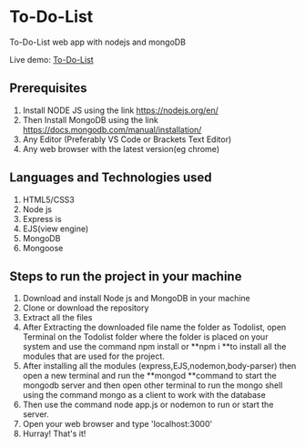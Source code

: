 # To-Do-List
To-Do-List web app with nodejs and mongoDB

Live demo: [To-Do-List](https://still-coast-93002.herokuapp.com/)

## Prerequisites
1. Install NODE JS using the link https://nodejs.org/en/ 
2. Then Install MongoDB using the link https://docs.mongodb.com/manual/installation/
3. Any Editor (Preferably VS Code or Brackets Text Editor)
4. Any web browser with the latest version(eg chrome)

## Languages and Technologies used
1. HTML5/CSS3
2. Node js
3. Express is
4. EJS(view engine)
5. MongoDB
6. Mongoose

## Steps to run the project in your machine
1. Download and install Node js and MongoDB in your machine
2. Clone or download the repository
3. Extract all the files
4. After Extracting the downloaded file name the folder as Todolist, open Terminal on the Todolist folder where the folder is placed on your system and use the command npm install or **npm i **to install all the modules that are used for the project.
5. After installing all the modules (express,EJS,nodemon,body-parser) then open a new terminal and run the **mongod **command to start the mongodb server and then open other terminal to run the mongo shell using the command mongo as a client to work with the database 
6. Then use the command node app.js or nodemon to run or start the server.
7. Open your web browser and type 'localhost:3000'
8. Hurray! That's it!
 

